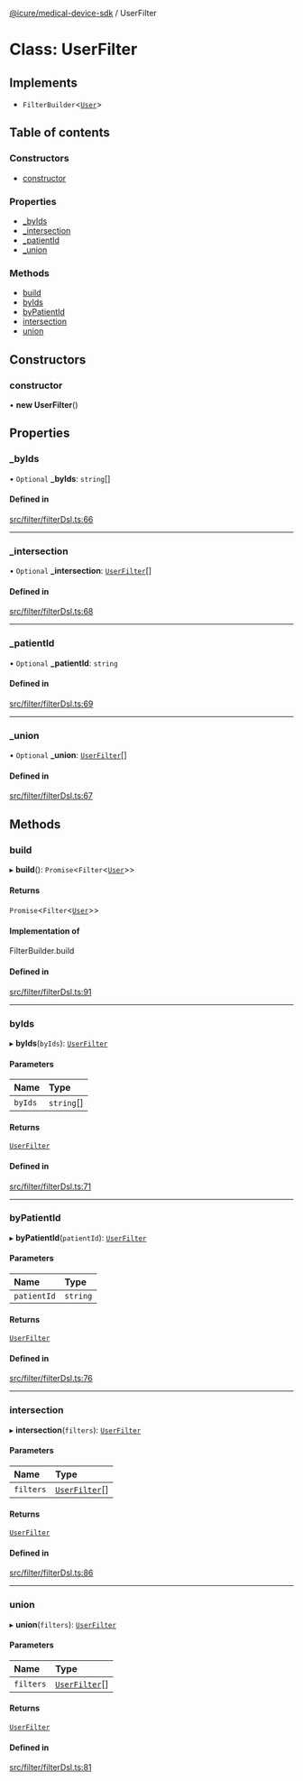 [@icure/medical-device-sdk](../modules.md) / UserFilter

# Class: UserFilter

## Implements

- `FilterBuilder`<[`User`](User.md)\>

## Table of contents

### Constructors

- [constructor](UserFilter.md#constructor)

### Properties

- [\_byIds](UserFilter.md#_byids)
- [\_intersection](UserFilter.md#_intersection)
- [\_patientId](UserFilter.md#_patientid)
- [\_union](UserFilter.md#_union)

### Methods

- [build](UserFilter.md#build)
- [byIds](UserFilter.md#byids)
- [byPatientId](UserFilter.md#bypatientid)
- [intersection](UserFilter.md#intersection)
- [union](UserFilter.md#union)

## Constructors

### constructor

• **new UserFilter**()

## Properties

### \_byIds

• `Optional` **\_byIds**: `string`[]

#### Defined in

[src/filter/filterDsl.ts:66](https://github.com/icure/icure-medical-device-js-sdk/blob/3aae8f0/src/filter/filterDsl.ts#L66)

___

### \_intersection

• `Optional` **\_intersection**: [`UserFilter`](UserFilter.md)[]

#### Defined in

[src/filter/filterDsl.ts:68](https://github.com/icure/icure-medical-device-js-sdk/blob/3aae8f0/src/filter/filterDsl.ts#L68)

___

### \_patientId

• `Optional` **\_patientId**: `string`

#### Defined in

[src/filter/filterDsl.ts:69](https://github.com/icure/icure-medical-device-js-sdk/blob/3aae8f0/src/filter/filterDsl.ts#L69)

___

### \_union

• `Optional` **\_union**: [`UserFilter`](UserFilter.md)[]

#### Defined in

[src/filter/filterDsl.ts:67](https://github.com/icure/icure-medical-device-js-sdk/blob/3aae8f0/src/filter/filterDsl.ts#L67)

## Methods

### build

▸ **build**(): `Promise`<`Filter`<[`User`](User.md)\>\>

#### Returns

`Promise`<`Filter`<[`User`](User.md)\>\>

#### Implementation of

FilterBuilder.build

#### Defined in

[src/filter/filterDsl.ts:91](https://github.com/icure/icure-medical-device-js-sdk/blob/3aae8f0/src/filter/filterDsl.ts#L91)

___

### byIds

▸ **byIds**(`byIds`): [`UserFilter`](UserFilter.md)

#### Parameters

| Name | Type |
| :------ | :------ |
| `byIds` | `string`[] |

#### Returns

[`UserFilter`](UserFilter.md)

#### Defined in

[src/filter/filterDsl.ts:71](https://github.com/icure/icure-medical-device-js-sdk/blob/3aae8f0/src/filter/filterDsl.ts#L71)

___

### byPatientId

▸ **byPatientId**(`patientId`): [`UserFilter`](UserFilter.md)

#### Parameters

| Name | Type |
| :------ | :------ |
| `patientId` | `string` |

#### Returns

[`UserFilter`](UserFilter.md)

#### Defined in

[src/filter/filterDsl.ts:76](https://github.com/icure/icure-medical-device-js-sdk/blob/3aae8f0/src/filter/filterDsl.ts#L76)

___

### intersection

▸ **intersection**(`filters`): [`UserFilter`](UserFilter.md)

#### Parameters

| Name | Type |
| :------ | :------ |
| `filters` | [`UserFilter`](UserFilter.md)[] |

#### Returns

[`UserFilter`](UserFilter.md)

#### Defined in

[src/filter/filterDsl.ts:86](https://github.com/icure/icure-medical-device-js-sdk/blob/3aae8f0/src/filter/filterDsl.ts#L86)

___

### union

▸ **union**(`filters`): [`UserFilter`](UserFilter.md)

#### Parameters

| Name | Type |
| :------ | :------ |
| `filters` | [`UserFilter`](UserFilter.md)[] |

#### Returns

[`UserFilter`](UserFilter.md)

#### Defined in

[src/filter/filterDsl.ts:81](https://github.com/icure/icure-medical-device-js-sdk/blob/3aae8f0/src/filter/filterDsl.ts#L81)
